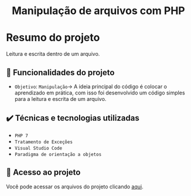 <h1 align="center"> Manipulação de arquivos com PHP </h1>

# Resumo do projeto
Leitura e escrita dentro de um arquivo.

## :hammer: Funcionalidades do projeto

- `Objetivo`: `Manipulação`-> A ideia principal do código é colocar o aprendizado em prática, com isso foi desenvolvido um código simples para a leitura e escrita de um arquivo.

## ✔️ Técnicas e tecnologias utilizadas

- ``PHP 7``
- ``Tratamento de Exceções``
- ``Visual Studio Code``
- ``Paradigma de orientação a objetos``

## 📁 Acesso ao projeto
Você pode acessar os arquivos do projeto clicando [aqui](https://github.com/DereckSilva/ConexaoBanco/tree/master/bancoDados).

